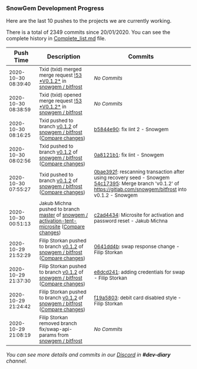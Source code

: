 
### SnowGem Development Progress

Here are the last 10 pushes to the projects we are currently working.

There is a total of 2349 commits since 20/01/2020. You can see the complete history in
 [Complete_list.md](Complete_list.md) file.

| Push Time | Description | Commits |
| --- | --- | --- |
| <sub>2020-10-30 08:39:40</sub> | <sub>Txid (txid) merged merge request [\!53 \*V0\.1\.2\*](https://gitlab.com/snowgem/bitfrost/-/merge_requests/53) in [snowgem / bitfrost](https://gitlab.com/snowgem/bitfrost)</sub> | <sub>_No Commits_</sub> |
| <sub>2020-10-30 08:38:59</sub> | <sub>Txid (txid) opened merge request [\!53 \*V0\.1\.2\*](https://gitlab.com/snowgem/bitfrost/-/merge_requests/53) in [snowgem / bitfrost](https://gitlab.com/snowgem/bitfrost)</sub> | <sub>_No Commits_</sub> |
| <sub>2020-10-30 08:16:25</sub> | <sub>Txid pushed to branch [v0\.1\.2](https://gitlab.com/snowgem/bitfrost/commits/v0.1.2) of [snowgem / bitfrost](https://gitlab.com/snowgem/bitfrost) ([Compare changes](https://gitlab.com/snowgem/bitfrost/compare/0a8121b1f0278927585bffa3d470ce6a6237bffa...b5844e90fdaf8cb0ff06f8ee7e80726f897b1321))</sub> | <sub>[b5844e90](https://gitlab.com/snowgem/bitfrost/-/commit/b5844e90fdaf8cb0ff06f8ee7e80726f897b1321): fix lint 2 - Snowgem</sub> |
| <sub>2020-10-30 08:02:56</sub> | <sub>Txid pushed to branch [v0\.1\.2](https://gitlab.com/snowgem/bitfrost/commits/v0.1.2) of [snowgem / bitfrost](https://gitlab.com/snowgem/bitfrost) ([Compare changes](https://gitlab.com/snowgem/bitfrost/compare/54c173953b7ad43bb32948365bb09fc3d0db0d97...0a8121b1f0278927585bffa3d470ce6a6237bffa))</sub> | <sub>[0a8121b1](https://gitlab.com/snowgem/bitfrost/-/commit/0a8121b1f0278927585bffa3d470ce6a6237bffa): fix lint - Snowgem</sub> |
| <sub>2020-10-30 07:55:27</sub> | <sub>Txid pushed to branch [v0\.1\.2](https://gitlab.com/snowgem/bitfrost/commits/v0.1.2) of [snowgem / bitfrost](https://gitlab.com/snowgem/bitfrost) ([Compare changes](https://gitlab.com/snowgem/bitfrost/compare/0641dd4b7b2c1f48ac20537c1e3b0ae8549ad823...54c173953b7ad43bb32948365bb09fc3d0db0d97))</sub> | <sub>[0bae392f](https://gitlab.com/snowgem/bitfrost/-/commit/0bae392f7d1342390a4be370c376748e8823a642): rescanning transaction after using recovery seed - Snowgem<br>[54c17395](https://gitlab.com/snowgem/bitfrost/-/commit/54c173953b7ad43bb32948365bb09fc3d0db0d97): Merge branch 'v0.1.2' of https://gitlab.com/snowgem/bitfrost into v0.1.2 - Snowgem</sub> |
| <sub>2020-10-30 00:51:13</sub> | <sub>Jakub Michna pushed to branch [master](https://gitlab.com/snowgem/activation-tent-microsite/commits/master) of [snowgem / activation\-tent\-microsite](https://gitlab.com/snowgem/activation-tent-microsite) ([Compare changes](https://gitlab.com/snowgem/activation-tent-microsite/compare/40b46565d26cb581a76ad07c34e214d09bf5a906...c2ad4434ec8f317b6b82510f85296cbdb6b71db0))</sub> | <sub>[c2ad4434](https://gitlab.com/snowgem/activation-tent-microsite/-/commit/c2ad4434ec8f317b6b82510f85296cbdb6b71db0): Microsite for activation and password reset - Jakub Michna</sub> |
| <sub>2020-10-29 21:52:29</sub> | <sub>Filip Storkan pushed to branch [v0\.1\.2](https://gitlab.com/snowgem/bitfrost/commits/v0.1.2) of [snowgem / bitfrost](https://gitlab.com/snowgem/bitfrost) ([Compare changes](https://gitlab.com/snowgem/bitfrost/compare/e8dcd2417fa915dfbe602dbd52a2df4f0382e9d6...0641dd4b7b2c1f48ac20537c1e3b0ae8549ad823))</sub> | <sub>[0641dd4b](https://gitlab.com/snowgem/bitfrost/-/commit/0641dd4b7b2c1f48ac20537c1e3b0ae8549ad823): swap response change - Filip Storkan</sub> |
| <sub>2020-10-29 21:37:30</sub> | <sub>Filip Storkan pushed to branch [v0\.1\.2](https://gitlab.com/snowgem/bitfrost/commits/v0.1.2) of [snowgem / bitfrost](https://gitlab.com/snowgem/bitfrost) ([Compare changes](https://gitlab.com/snowgem/bitfrost/compare/f19a580398d1af9c71a541f9c08b70f91048a282...e8dcd2417fa915dfbe602dbd52a2df4f0382e9d6))</sub> | <sub>[e8dcd241](https://gitlab.com/snowgem/bitfrost/-/commit/e8dcd2417fa915dfbe602dbd52a2df4f0382e9d6): adding credentials for swap - Filip Storkan</sub> |
| <sub>2020-10-29 21:24:42</sub> | <sub>Filip Storkan pushed to branch [v0\.1\.2](https://gitlab.com/snowgem/bitfrost/commits/v0.1.2) of [snowgem / bitfrost](https://gitlab.com/snowgem/bitfrost) ([Compare changes](https://gitlab.com/snowgem/bitfrost/compare/ec74eaf319f6b4ba6f8590a6ad50323fc7236507...f19a580398d1af9c71a541f9c08b70f91048a282))</sub> | <sub>[f19a5803](https://gitlab.com/snowgem/bitfrost/-/commit/f19a580398d1af9c71a541f9c08b70f91048a282): debit card disabled style - Filip Storkan</sub> |
| <sub>2020-10-29 21:08:19</sub> | <sub>Filip Storkan removed branch fix/swap-api-params from [snowgem / bitfrost](https://gitlab.com/snowgem/bitfrost)</sub> | <sub>_No Commits_</sub> |

_You can see more details and commits in our [Discord](https://discord.gg/zumGnbg) in **#dev-diary** channel._
